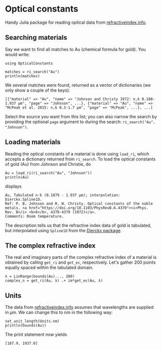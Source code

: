 # Optical constants
Handy Julia package for reading optical data from [refractiveindex.info](https://refractiveindex.info/).


## Searching materials
Say we want to find all matches to Au (chemical formula for gold). You would write:
```
using OpticalConstants

matches = ri_search("Au")
println(matches)
```
We several matches were found, returned as a vector of dictionaries (we only show a couple of the keys):
```
[{"material" => "Au", "name" => "Johnson and Christy 1972: n,k 0.188-1.937 µm", "page" => "Johnson", ...}, {"material" => "Au", "name" => "McPeak et al. 2015: n,k 0.3-1.7 µm", "page" => "McPeak", ...}, ...]
```
Select the source you want from this list; you can also narrow the search by providing the optional `page` argument to during the search: `ri_search("Au", "Johnson")`.


## Loading materials
Reading the optical constants of a material is done using `load_ri`, which accepts a dictionary returned from `ri_search`. To load the optical constants of gold (Au) from Johnson and Christie, do
```
Au = load_ri(ri_search("Au", "Johnson"))
println(Au)
```
displays
```
Au, Tabulated n-k (0.1879 - 1.937 μm); interpolation: Dierckx.Spline1D.
Ref: P. B. Johnson and R. W. Christy. Optical constants of the noble metals, <a href="https://doi.org/10.1103/PhysRevB.6.4370"><i>Phys. Rev. B</i> <b>6</b>, 4370-4379 (1972)</a>.
Comments: Room temperature.
```
The description tells us that the refractive index data of gold is tabulated, but interpolated using `Spline1D` from the [Dierckx package](https://github.com/kbarbary/Dierckx.jl).


## The complex refractive index
The real and imaginary parts of the complex refractive index of a material is obtained by calling `get_ri` and `get_ec`, respectively. Let's gather 200 points equally spaced within the tabulated domain.
```
λ = LinRange(bounds(Au)..., 200)
complex_n = get_ri(Au, λ) .+ im*get_ec(Au, λ)
```


## Units
The data from [refractiveindex.info](https://refractiveindex.info) assumes that wavelengths are supplied in μm. We can change this to nm in the following way:
```
set_unit_length(Units.nm)
println(bounds(Au))
```
The print statement now yields
```
[187.9, 1937.0]
```
